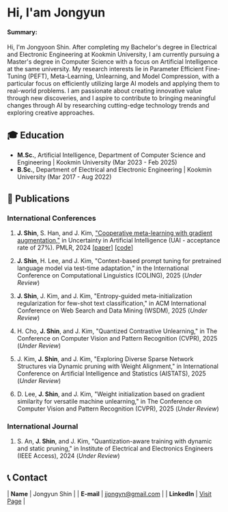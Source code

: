 # Hi, I'am Jongyun 

#### Summary: 
Hi, I'm Jongyoon Shin. After completing my Bachelor's degree in Electrical and Electronic Engineering at Kookmin University, I am currently pursuing a Master's degree in Computer Science with a focus on Artificial Intelligence at the same university. My research interests lie in Parameter Efficient Fine-Tuning (PEFT), Meta-Learning, Unlearning, and Model Compression, with a particular focus on efficiently utilizing large AI models and applying them to real-world problems. I am passionate about creating innovative value through new discoveries, and I aspire to contribute to bringing meaningful changes through AI by researching cutting-edge technology trends and exploring creative approaches.
  
## 🎓 Education
- **M.Sc.**, Artificial Intelligence, Department of Computer Science and Engineering | Kookmin University (Mar 2023 - Feb 2025)
- **B.Sc.**, Department of Electrical and Electronic Engineering | Kookmin University (Mar 2017 - Aug 2022)

## 📜 Publications
### International Conferences

1. **J. Shin**, S. Han, and J. Kim, ["Cooperative meta-learning with gradient augmentation,"](https://arxiv.org/abs/2406.04639) in Uncertainty in Artificial Intelligence (UAI - acceptance rate of 27%). PMLR, 2024 [[paper]](https://arxiv.org/abs/2406.04639) [[code]](https://github.com/JJongyn/CML)

2. **J. Shin**, H. Lee, and J. Kim, "Context-based prompt tuning for pretrained language model via test-time adaptation," in the International Conference on Computational Linguistics (COLING), 2025 (_Under Review_)

3. **J. Shin**, J. Kim, and J. Kim, "Entropy-guided meta-initialization regularization for few-shot text classification," in ACM International Conference on Web Search and Data Mining (WSDM), 2025 (_Under Review_)

4. H. Cho, **J. Shin**, and J. Kim, "Quantized Contrastive Unlearning," in The Conference on Computer Vision and Pattern Recognition (CVPR), 2025 (_Under Review_)

5. J. Kim, **J. Shin**, and J. Kim, "Exploring Diverse Sparse Network Structures via Dynamic pruning with Weight Alignment," in International Conference on Artificial Intelligence and Statistics (AISTATS), 2025 (_Under Review_)

6. D. Lee, **J. Shin**, and J. Kim, "Weight initialization based on gradient similarity for versatile machine unlearning," in The Conference on Computer Vision and Pattern Recognition (CVPR), 2025 (_Under Review_)

### International Journal
1. S. An, **J. Shin**, and J. Kim, "Quantization-aware training with dynamic and static pruning," in Institute of Electrical and Electronics Engineers (IEEE Access), 2024 (_Under Review_)

## 📞 Contact

| **Name**   | Jongyun Shin | 
| **E-mail**   | <a href="mailto:jjongyn@gmail.com">jjongyn@gmail.com</a> | 
| **LinkedIn**   | <a href="https://www.linkedin.com/in/jjongyn/" target="_blank">Visit Page</a> | 
